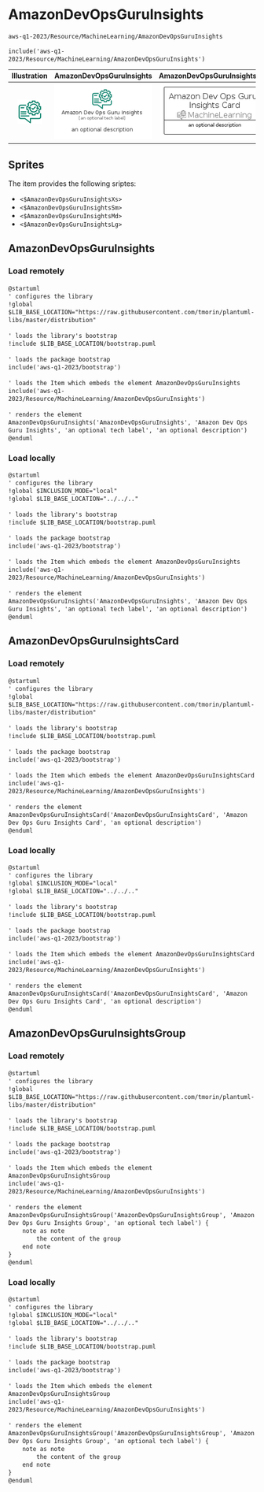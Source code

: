# AmazonDevOpsGuruInsights


```text
aws-q1-2023/Resource/MachineLearning/AmazonDevOpsGuruInsights
```

```text
include('aws-q1-2023/Resource/MachineLearning/AmazonDevOpsGuruInsights')
```



| Illustration | AmazonDevOpsGuruInsights | AmazonDevOpsGuruInsightsCard | AmazonDevOpsGuruInsightsGroup |
| :---: | :---: | :---: | :---: |
| ![illustration for Illustration](../../../aws-q1-2023/Resource/MachineLearning/AmazonDevOpsGuruInsights.png) | ![illustration for AmazonDevOpsGuruInsights](../../../aws-q1-2023/Resource/MachineLearning/AmazonDevOpsGuruInsights.Local.png) | ![illustration for AmazonDevOpsGuruInsightsCard](../../../aws-q1-2023/Resource/MachineLearning/AmazonDevOpsGuruInsightsCard.Local.png) | ![illustration for AmazonDevOpsGuruInsightsGroup](../../../aws-q1-2023/Resource/MachineLearning/AmazonDevOpsGuruInsightsGroup.Local.png) |



## Sprites
The item provides the following sriptes:

- `<$AmazonDevOpsGuruInsightsXs>`
- `<$AmazonDevOpsGuruInsightsSm>`
- `<$AmazonDevOpsGuruInsightsMd>`
- `<$AmazonDevOpsGuruInsightsLg>`





## AmazonDevOpsGuruInsights

### Load remotely
```plantuml
@startuml
' configures the library
!global $LIB_BASE_LOCATION="https://raw.githubusercontent.com/tmorin/plantuml-libs/master/distribution"

' loads the library's bootstrap
!include $LIB_BASE_LOCATION/bootstrap.puml

' loads the package bootstrap
include('aws-q1-2023/bootstrap')

' loads the Item which embeds the element AmazonDevOpsGuruInsights
include('aws-q1-2023/Resource/MachineLearning/AmazonDevOpsGuruInsights')

' renders the element
AmazonDevOpsGuruInsights('AmazonDevOpsGuruInsights', 'Amazon Dev Ops Guru Insights', 'an optional tech label', 'an optional description')
@enduml
```

### Load locally
```plantuml
@startuml
' configures the library
!global $INCLUSION_MODE="local"
!global $LIB_BASE_LOCATION="../../.."

' loads the library's bootstrap
!include $LIB_BASE_LOCATION/bootstrap.puml

' loads the package bootstrap
include('aws-q1-2023/bootstrap')

' loads the Item which embeds the element AmazonDevOpsGuruInsights
include('aws-q1-2023/Resource/MachineLearning/AmazonDevOpsGuruInsights')

' renders the element
AmazonDevOpsGuruInsights('AmazonDevOpsGuruInsights', 'Amazon Dev Ops Guru Insights', 'an optional tech label', 'an optional description')
@enduml
```

## AmazonDevOpsGuruInsightsCard

### Load remotely
```plantuml
@startuml
' configures the library
!global $LIB_BASE_LOCATION="https://raw.githubusercontent.com/tmorin/plantuml-libs/master/distribution"

' loads the library's bootstrap
!include $LIB_BASE_LOCATION/bootstrap.puml

' loads the package bootstrap
include('aws-q1-2023/bootstrap')

' loads the Item which embeds the element AmazonDevOpsGuruInsightsCard
include('aws-q1-2023/Resource/MachineLearning/AmazonDevOpsGuruInsights')

' renders the element
AmazonDevOpsGuruInsightsCard('AmazonDevOpsGuruInsightsCard', 'Amazon Dev Ops Guru Insights Card', 'an optional description')
@enduml
```

### Load locally
```plantuml
@startuml
' configures the library
!global $INCLUSION_MODE="local"
!global $LIB_BASE_LOCATION="../../.."

' loads the library's bootstrap
!include $LIB_BASE_LOCATION/bootstrap.puml

' loads the package bootstrap
include('aws-q1-2023/bootstrap')

' loads the Item which embeds the element AmazonDevOpsGuruInsightsCard
include('aws-q1-2023/Resource/MachineLearning/AmazonDevOpsGuruInsights')

' renders the element
AmazonDevOpsGuruInsightsCard('AmazonDevOpsGuruInsightsCard', 'Amazon Dev Ops Guru Insights Card', 'an optional description')
@enduml
```

## AmazonDevOpsGuruInsightsGroup

### Load remotely
```plantuml
@startuml
' configures the library
!global $LIB_BASE_LOCATION="https://raw.githubusercontent.com/tmorin/plantuml-libs/master/distribution"

' loads the library's bootstrap
!include $LIB_BASE_LOCATION/bootstrap.puml

' loads the package bootstrap
include('aws-q1-2023/bootstrap')

' loads the Item which embeds the element AmazonDevOpsGuruInsightsGroup
include('aws-q1-2023/Resource/MachineLearning/AmazonDevOpsGuruInsights')

' renders the element
AmazonDevOpsGuruInsightsGroup('AmazonDevOpsGuruInsightsGroup', 'Amazon Dev Ops Guru Insights Group', 'an optional tech label') {
    note as note
        the content of the group
    end note
}
@enduml
```

### Load locally
```plantuml
@startuml
' configures the library
!global $INCLUSION_MODE="local"
!global $LIB_BASE_LOCATION="../../.."

' loads the library's bootstrap
!include $LIB_BASE_LOCATION/bootstrap.puml

' loads the package bootstrap
include('aws-q1-2023/bootstrap')

' loads the Item which embeds the element AmazonDevOpsGuruInsightsGroup
include('aws-q1-2023/Resource/MachineLearning/AmazonDevOpsGuruInsights')

' renders the element
AmazonDevOpsGuruInsightsGroup('AmazonDevOpsGuruInsightsGroup', 'Amazon Dev Ops Guru Insights Group', 'an optional tech label') {
    note as note
        the content of the group
    end note
}
@enduml
```

